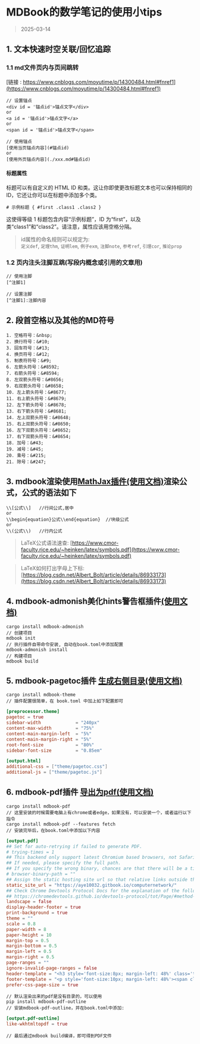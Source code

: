 # MDBook的数学笔记的使用小tips
> 2025-03-14

## 1. 文本快速时空关联/回忆追踪

### 1.1 md文件页内与页间跳转
[链接 : https://www.cnblogs.com/moyutime/p/14300484.html#fnref1](https://www.cnblogs.com/moyutime/p/14300484.html#fnref1)

```
// 设置锚点
<div id = '锚点id'>锚点文字</div>
or
<a id = '锚点id'>锚点文字</a>
or
<span id = '锚点id'>锚点文字</span>

// 使用锚点
[使用当页锚点内容](#锚点id)
or
[使用外页锚点内容](./xxx.md#锚点id)

```
#### 标题属性
标题可以有自定义的 HTML ID 和类。这让你即使更改标题文本也可以保持相同的 ID，它还让你可以在标题中添加多个类。  
```
# 示例标题 { #first .class1 .class2 }
```
这使得等级 1 标题包含内容“示例标题”，ID 为“first”，以及类“class1”和“class2”。请注意，属性应该用空格分隔。

> id属性的命名规则可以规定为:  
> `定义def`, `定理thm`, `证明lem`, `例子exm`, `注脚note`, `参考ref`, `引理cor`, `推论prop`  

### 1.2 页内注头注脚互跳(写段内概念或引用的文章用)
```
// 使用注脚
[^注脚1]

// 设置注脚
[^注脚1]:注脚内容
```

## 2. 段首空格以及其他的MD符号
```
1. 空格符号：&nbsp;
2. 换行符号：&#10;
3. 回车符号：&#13;
4. 换页符号：&#12;
5. 制表符符号：&#9;
6. 左箭头符号：&#8592;
7. 右箭头符号：&#8594;
8. 左双箭头符号：&#8656;
9. 右双箭头符号：&#8658;
10. 左上箭头符号：&#8677;
11. 右上箭头符号：&#8679;
12. 左下箭头符号：&#8678;
13. 右下箭头符号：&#8681;
14. 左上双箭头符号：&#8648;
15. 右上双箭头符号：&#8650;
16. 左下双箭头符号：&#8652;
17. 右下双箭头符号：&#8654;
18. 加号：&#43;
19. 减号：&#45;
20. 乘号：&#215;
21. 除号：&#247;
```
## 3. mdbook渲染使用[MathJax插件(使用文档)](https://hellowac.github.io/mdbook-doc-zh/zh-cn/format/mathjax.html)渲染公式，公式的语法如下


```
\\[公式\\]   //行间公式,居中
or
\\begin{equation}公式\\end{equation}  //块级公式
or
\\(公式\\)   //行内公式

```

> LaTeX公式语法速查: [https://www.cmor-faculty.rice.edu/~heinken/latex/symbols.pdf](https://www.cmor-faculty.rice.edu/~heinken/latex/symbols.pdf)  

> LaTeX如何打出字母上下标: [https://blog.csdn.net/Albert_Bolt/article/details/86933173](https://blog.csdn.net/Albert_Bolt/article/details/86933173)

## 4. mdbook-admonish美化hints警告框插件[(使用文档)](https://tommilligan.github.io/mdbook-admonish/reference.html#booktoml-configuration)

```
cargo install mdbook-admonish
// 创建项目
mdbook init
// 执行插件自带命令安装, 自动在book.toml中添加配置
mdbook-admonish install
// 构建项目
mdbook build
```
## 5. mdbook-pagetoc插件 [生成右侧目录(使用文档)](https://juejin.cn/post/7330290385590255670)

```
cargo install mdbook-theme
// 插件配置很简单，在 book.toml 中加上如下配置即可
```
```toml
[preprocessor.theme]
pagetoc = true
sidebar-width             = "240px"
content-max-width         = "75%"
content-main-margin-left  = "5%"
content-main-margin-right = "5%"
root-font-size            = "80%"
sidebar-font-size         = "0.85em"

[output.html]
additional-css = ["theme/pagetoc.css"]
additional-js = ["theme/pagetoc.js"]
```


## 6. mdbook-pdf插件 [导出为pdf(使用文档)](https://www.aye10032.com/2023/09/12/2023-09-12-mdbook/)

```
cargo install mdbook-pdf
// 这里安装的时候需要电脑上有chrome或者edge，如果没有，可以安装一个，或者运行以下指令
cargo install mdbook-pdf --features fetch
// 安装完毕后，在book.toml中添加以下内容
```
```toml
[output.pdf]
## Set for auto-retrying if failed to generate PDF.
# trying-times = 1
## This backend only support latest Chromium based browsers, not Safari and Firefox currently.
## If needed, please specify the full path.
## If you specify the wrong binary, chances are that there will be a timeout error.
# browser-binary-path = ""
## Assign the static hosting site url so that relative links outside the book can be fixed.
static_site_url = "https://aye10032.gitbook.io/computernetwork/"
## Check Chrome Devtools Protocol Docs for the explanation of the following params:
## https://chromedevtools.github.io/devtools-protocol/tot/Page/#method-printToPDF
landscape = false
display-header-footer = true
print-background = true
theme = ""
scale = 0.8
paper-width = 8
paper-height = 10
margin-top = 0.5
margin-bottom = 0.5
margin-left = 0.5
margin-right = 0.5
page-ranges = ""
ignore-invalid-page-ranges = false
header-template = "<h3 style='font-size:8px; margin-left: 48%' class='title'></h3>"
footer-template = "<p style='font-size:10px; margin-left: 48%'><span class='pageNumber'></span> / <span class='totalPages'></span></p>"
prefer-css-page-size = true
```

```
// 默认渲染出来的pdf是没有目录的，可以使用
pip install mdbook-pdf-outline
// 安装mdbook-pdf-outline，并在book.toml中添加:
```
```toml
[output.pdf-outline]
like-wkhtmltopdf = true
```
```
// 最后通过mdbook build编译，即可得到PDF文件
```